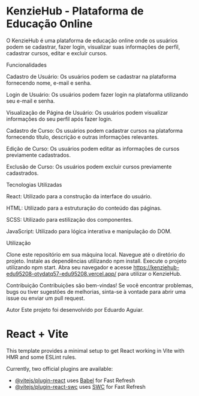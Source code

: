 # KenzieHub - Plataforma de Educação Online

O KenzieHub é uma plataforma de educação online onde os usuários podem se cadastrar, fazer login, visualizar suas informações de perfil, cadastrar cursos, editar e excluir cursos.


Funcionalidades

Cadastro de Usuário: Os usuários podem se cadastrar na plataforma fornecendo nome, e-mail e senha.

Login de Usuário: Os usuários podem fazer login na plataforma utilizando seu e-mail e senha.

Visualização de Página de Usuário: Os usuários podem visualizar informações do seu perfil após fazer login.

Cadastro de Curso: Os usuários podem cadastrar cursos na plataforma fornecendo título, descrição e outras informações relevantes.

Edição de Curso: Os usuários podem editar as informações de cursos previamente cadastrados.

Exclusão de Curso: Os usuários podem excluir cursos previamente cadastrados.


Tecnologias Utilizadas

React: Utilizado para a construção da interface do usuário.

HTML: Utilizado para a estruturação do conteúdo das páginas.

SCSS: Utilizado para estilização dos componentes.

JavaScript: Utilizado para lógica interativa e manipulação do DOM.


Utilização

Clone este repositório em sua máquina local.
Navegue até o diretório do projeto.
Instale as dependências utilizando npm install.
Execute o projeto utilizando npm start.
Abra seu navegador e acesse https://kenziehub-edu95208-otydatq57-edu95208.vercel.app/ para utilizar o KenzieHub.

Contribuição
Contribuições são bem-vindas! Se você encontrar problemas, bugs ou tiver sugestões de melhorias, sinta-se à vontade para abrir uma issue ou enviar um pull request.

Autor
Este projeto foi desenvolvido por Eduardo Aguiar.

# React + Vite

This template provides a minimal setup to get React working in Vite with HMR and some ESLint rules.

Currently, two official plugins are available:

- [@vitejs/plugin-react](https://github.com/vitejs/vite-plugin-react/blob/main/packages/plugin-react/README.md) uses [Babel](https://babeljs.io/) for Fast Refresh
- [@vitejs/plugin-react-swc](https://github.com/vitejs/vite-plugin-react-swc) uses [SWC](https://swc.rs/) for Fast Refresh
